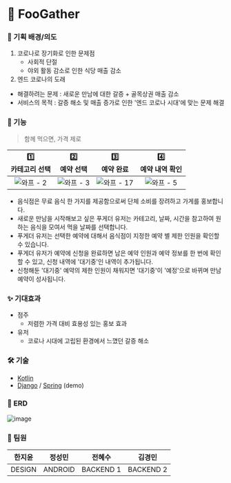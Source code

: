 # 👬 FooGather

### 🤔 기획 배경/의도
1. 코로나로 장기화로 인한 문제점
    - 사회적 단절
    - 야외 활동 감소로 인한 식당 매출 감소
2. 엔드 코로나의 도래

* 해결하려는 문제 : 새로운 만남에 대한 갈증 + 골목상권 매출 감소
* 서비스의 목적 : 갈증 해소 및 매출 증가로 인한 '엔드 코로나 시대'에 맞는 문제 해결

### 📱 기능
> 함께 먹으면, 가격 제로

|                                                 1️⃣ <br> 카테고리 선택                                                 |                                                  2️⃣ <br> 예약 선택                                                  |                                                  3️⃣ <br> 예약 완료                                                   |                                                4️⃣ <br> 예약 내역 확인                                                 |
|:----------------------------------------------------------------------------------------------------------------:|:----------------------------------------------------------------------------------------------------------------:|:-----------------------------------------------------------------------------------------------------------------:|:----------------------------------------------------------------------------------------------------------------:|
| ![와프 - 2](https://user-images.githubusercontent.com/68195241/175793487-ed9dbfbd-87e1-4702-853d-42ec3a17d336.png) | ![와프 - 3](https://user-images.githubusercontent.com/68195241/175793504-7677f96d-8517-43b3-ac5a-f94808034a0b.png) | ![와프 - 17](https://user-images.githubusercontent.com/68195241/175793464-b0fd1fc2-a439-4af5-aa42-01acc009e732.png) | ![와프 - 5](https://user-images.githubusercontent.com/68195241/175793517-9993b2d9-d5e0-45e0-a997-c88181569400.png) |

- 음식점은 무료 음식 한 가지를 제공함으로써 단체 소비를 장려하고 가게를 홍보합니다.
- 새로운 만남을 시작해보고 싶은 푸게더 유저는 카테고리, 날짜, 시간을 참고하여 원하는 음식을 모여서 먹을 날짜를 선택합니다.
- 푸게더 유저는 선택한 예약에 대해서 음식점이 지정한 예약 별 제한 인원을 확인할 수 있습니다.
- 푸게더 유저가 예약에 신청을 완료하면 남은 예약 인원과 예약 정보를 한 번에 확인할 수 있고, 신청 내역에 '대기중'인 내역이 추가됩니다.
- 신청해둔 '대기중' 예약의 제한 인원이 채워지면 '대기중'이 '예정'으로 바뀌며 만남 예약이 성사됩니다.

### ✨ 기대효과
- 점주
  - 저렴한 가격 대비 효용성 있는 홍보 효과
- 유저
  - 코로나 시대에 고립된 환경에서 느꼈던 갈증 해소

### 🛠 기술
- [Kotlin](https://kotlinlang.org/)
- [Django](https://www.djangoproject.com/) / [Spring](https://spring.io/) (demo)

### 🧾 ERD
![image](https://user-images.githubusercontent.com/68195241/175790945-be8c6474-12f5-411f-81ff-ffcc1ffefdc5.png)

### 🏓 팀원
|  한지윤   |   정성민   |    전혜수    | 김경민 |
|:------:|:-------:|:---------:|:---------:|
| DESIGN | ANDROID | BACKEND 1 | BACKEND 2 |
